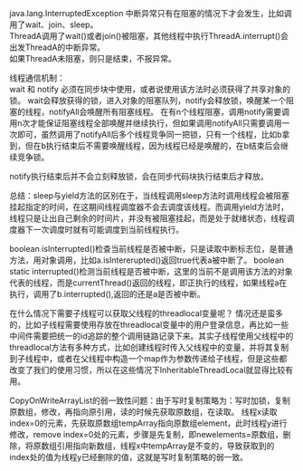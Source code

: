 java.lang.InterruptedException 中断异常只有在阻塞的情况下才会发生，比如调用了wait、join、sleep。   
ThreadA调用了wait()或者join()被阻塞，其他线程中执行ThreadA.interrupt()会出发ThreadA的中断异常。   
如果ThreadA未阻塞，则只是结束，不报异常。   

线程通信机制：  
wait 和 notify  必须在同步块中使用，或者说使用该方法时必须获得了共享对象的锁。
wait会释放获得的锁，进入对象的阻塞队列，notify会释放锁，唤醒某一个阻塞的线程，notifyAll会唤醒所有阻塞线程。
在有n个线程阻塞，调用notify需要调用n次才能保证阻塞线程全部唤醒并继续执行，但如果调用notifyAll只需要调用一次即可，虽然调用了notifyAll后多个线程竞争同一把锁，只有一个线程，比如b拿到，但在b执行结束后不需要唤醒线程，因为线程已经是唤醒的，在b结束后会继续竞争锁。

notify执行结束后并不会立刻释放锁，会在同步代码块执行结束后才释放。

总结：sleep与yield方法的区别在于，当线程调用sleep方法时调用线程会被阻塞挂起指定的时间，在这期间线程调度器不会去调度该线程。而调用yield方法时，线程只是让出自己剩余的时间片，并没有被阻塞挂起，而是处于就绪状态，线程调度器下一次调度时就有可能调度到当前线程执行。  

boolean  isInterrupted()检查当前线程是否被中断，只是读取中断标志位，是普通方法，用对象调用，比如a.isIntererupted()返回true代表a被中断了。
boolean static interrupted()检测当前线程是否被中断，这里的当前不是调用该方法的对象代表的线程，而是currentThread()返回的线程，即正执行的线程，如果线程a在执行，调用了b.interrupted(),返回的还是a是否被中断。


在什么情况下需要子线程可以获取父线程的threadlocal变量呢？
情况还是蛮多的，比如子线程需要使用存放在threadlocal变量中的用户登录信息，再比如一些中间件需要把统一的id追踪的整个调用链路记录下来。其实子线程使用父线程中的threadlocal方法有多种方式，比如创建线程时传入父线程中的变量，并将其复制到子线程中，或者在父线程中构造一个map作为参数传递给子线程，但是这些都改变了我们的使用习惯，所以在这些情况下InheritableThreadLocal就显得比较有用。


CopyOnWriteArrayList的弱一致性问题：由于写时复制策略为：写时加锁，复制原数组，修改，再指向原引用，读的时候先获取原数组，在读取。
线程x读取index=0的元素，先获取原数组tempArray指向原数组element，此时线程y进行修改，remove index=0处的元素，步骤是先复制，即newelements=原数组，删除，将原数组引用指向新数组，线程x中tempArray是不变的，导致获取到的index处的值为线程y已经删除的值，这就是写时复制策略的弱一致。